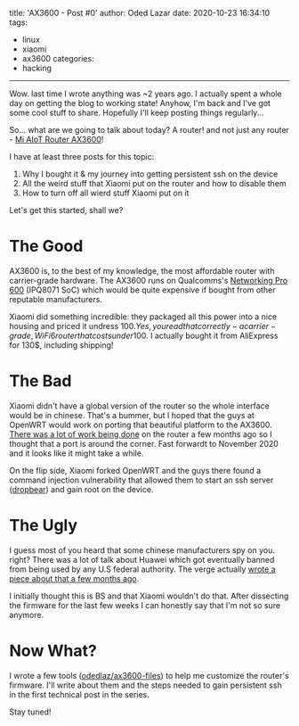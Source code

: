 title: 'AX3600 - Post #0'
author: Oded Lazar
date: 2020-10-23 16:34:10
tags:
 - linux
 - xiaomi
 - ax3600
categories:
 - hacking
---
Wow. last time I wrote anything was ~2 years ago. I actually spent a whole day on getting the blog to working state!
Anyhow, I'm back and I've got some cool stuff to share. Hopefully I'll keep posting things regularly...

So... what are we going to talk about today? A router! and not just any router - [Mi AIoT Router AX3600](https://www.mi.com/global/mi-aiot-router-ax3600)!

I have at least three posts for this topic:

1. Why I bought it & my journey into getting persistent ssh on the device
2. All the weird stuff that Xiaomi put on the router and how to disable them
3. How to turn off all wierd stuff Xiaomi put on it

Let's get this started, shall we?

# The Good

AX3600 is, to the best of my knowledge, the most affordable router with carrier-grade hardware. The AX3600 runs on Qualcomms's [Networking Pro 600](https://www.qualcomm.com/products/qualcomm-networking-pro-600-platform) (IPQ8071 SoC) which would be quite expensive if bought from other reputable manufacturers.

Xiaomi did something incredible: they packaged all this power into a nice housing and priced it undress 100$. Yes, you read that correctly - a carrier-grade, WiFi 6 router that costs under 100$. I actually bought it from AliExpress for 130$, including shipping!

# The Bad

Xiaomi didn't have a global version of the router so the whole interface would be in chinese. That's a bummer, but I hoped that the guys at OpenWRT would work on porting that beautiful platform to the AX3600. [There was a lot of work being done](https://forum.openwrt.org/t/adding-openwrt-support-for-xiaomi-ax3600) on the router a few months ago so I thought that a port is around the corner. Fast forwardt to November 2020 and it looks like it might take a while.

On the flip side, Xiaomi forked OpenWRT and the guys there found a command injection vulnerability that allowed them to start an ssh server ([dropbear](https://matt.ucc.asn.au/dropbear/dropbear.html)) and gain root on the device.

# The Ugly

I guess most of you heard that some chinese manufacturers spy on you. right? There was a lot of talk about Huawei which got eventually banned from being used by any U.S federal authority. The verge actually [wrote a piece about that a few months ago](https://www.theverge.com/2020/6/30/21308477/fcc-huawei-zte-ban-universal-service-fund-national-security-threat-risk).

I initially thought this is BS and that Xiaomi wouldn't do that. After dissecting the firmware for the last few weeks I can honestly say that I'm not so sure anymore.

# Now What?

I wrote a few tools ([odedlaz/ax3600-files](https://github.com/odedlaz/ax3600-files)) to help me customize the router's firmware. I'll write about them and the steps needed to gain persistent ssh in the first technical post in the series.

Stay tuned!

